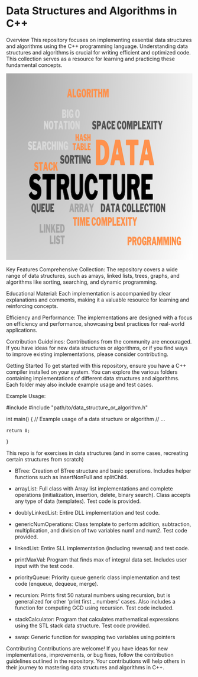 # Data Structures and Algorithms in C++

Overview
This repository focuses on implementing essential data structures and algorithms using the C++ programming language. Understanding data structures and algorithms is crucial for writing efficient and optimized code. This collection serves as a resource for learning and practicing these fundamental concepts.

![DS and Algos](./images/DS.png)

Key Features
Comprehensive Collection: The repository covers a wide range of data structures, such as arrays, linked lists, trees, graphs, and algorithms like sorting, searching, and dynamic programming.

Educational Material: Each implementation is accompanied by clear explanations and comments, making it a valuable resource for learning and reinforcing concepts.

Efficiency and Performance: The implementations are designed with a focus on efficiency and performance, showcasing best practices for real-world applications.

Contribution Guidelines: Contributions from the community are encouraged. If you have ideas for new data structures or algorithms, or if you find ways to improve existing implementations, please consider contributing.

Getting Started
To get started with this repository, ensure you have a C++ compiler installed on your system. You can explore the various folders containing implementations of different data structures and algorithms. Each folder may also include example usage and test cases.

Example Usage:

#include <iostream>
#include "path/to/data_structure_or_algorithm.h"

int main() {
    // Example usage of a data structure or algorithm
    // ...

    return 0;
}


This repo is for exercises in data structures (and in some cases, recreating certain structures from scratch)

- BTree: Creation of BTree structure and basic operations. Includes helper functions such as insertNonFull and splitChild.

- arrayList: Full class with  Array list implementations and complete operations (initialization, insertion, delete,
binary search). Class accepts any type of data (templates). Test code is provided.

- doublyLinkedList: Entire DLL implementation and test code.

- genericNumOperations: Class template to perform addition, subtraction, multiplication, and division of two variables num1 and num2. Test code provided.

- linkedList: Entire SLL implementation (including reversal) and test code.

- printMaxVal: Program that finds max of integral data set. Includes user input with the test code.

- priorityQueue: Priority queue generic class implementation and test code (enqueue, dequeue, merge).

- recursion: Prints first 50 natural numbers using recursion, but is generalized for other 'print first _ numbers' cases. Also includes a function for computing GCD using recursion. Test code included.

- stackCalculator: Program that calculates mathematical expressions using the STL stack data structure. Test code provided.

- swap: Generic function for swapping two variables using pointers

Contributing
Contributions are welcome! If you have ideas for new implementations, improvements, or bug fixes, follow the contribution guidelines outlined in the repository. Your contributions will help others in their journey to mastering data structures and algorithms in C++.
